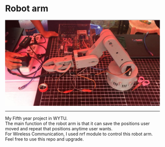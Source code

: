 # Robot arm

![image_alt](robot_arm.jpg)

---

My Fifth year project in WYTU. <br>
The main function of the robot arm is that it can save the positions user moved and repeat that positions anytime user wants.<br> 
For Wireless Communication, I used nrf module to control this robot arm. <br> 
Feel free to use this repo and upgrade.
